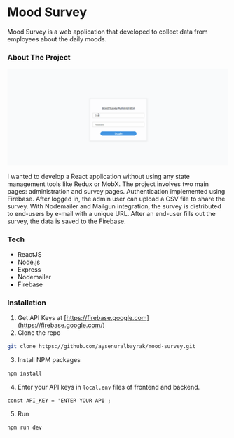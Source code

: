 # Mood Survey

Mood Survey is a web application that developed to collect data from employees about the daily moods.


### About The Project

![](project-flow.gif)

I wanted to develop a React application without using any state management tools like Redux or MobX.
The project involves two main pages: administration and survey pages.
Authentication implemented using Firebase. After logged in, the admin user can upload a CSV file to share the survey. 
With Nodemailer and Mailgun integration, the survey is distributed to end-users by e-mail with a unique URL. 
After an end-user fills out the survey, the data is saved to the Firebase.

### Tech
* ReactJS
* Node.js
* Express
* Nodemailer
* Firebase
### Installation

1. Get API Keys at [https://firebase.google.com](https://firebase.google.com/)
2. Clone the repo
```sh
git clone https://github.com/aysenuralbayrak/mood-survey.git
```
3. Install NPM packages
```sh
npm install
```
4. Enter your API keys in `local.env` files of frontend and backend.
```JS
const API_KEY = 'ENTER YOUR API';
```
5. Run
```
npm run dev
```
